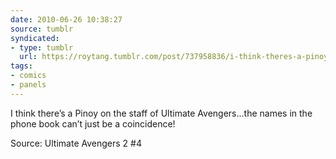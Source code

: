 ```yaml
---
date: 2010-06-26 10:38:27
source: tumblr
syndicated:
- type: tumblr
  url: https://roytang.tumblr.com/post/737958836/i-think-theres-a-pinoy-on-the-staff-of-ultimate
tags:
- comics
- panels
---
```


<p>I think there&rsquo;s a Pinoy on the staff of Ultimate Avengers&hellip;the names in the phone book can&rsquo;t just be a coincidence!</p>
<p>Source: Ultimate Avengers 2 #4</p>